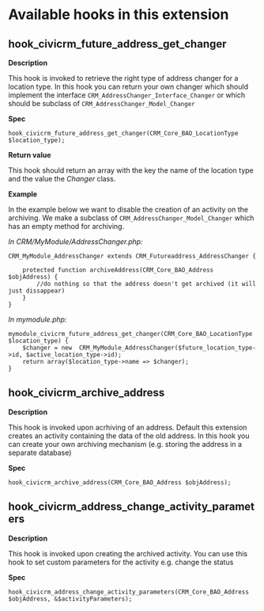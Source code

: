 # Available hooks in this extension

## hook_civicrm_future_address_get_changer

**Description**

This hook is invoked to retrieve the right type of address changer for a location type.
In this hook you can return your own changer which should implement the interface `CRM_AddressChanger_Interface_Changer` or which should be subclass of `CRM_AddressChanger_Model_Changer`

**Spec**

    hook_civicrm_future_address_get_changer(CRM_Core_BAO_LocationType $location_type);

**Return value**

This hook should return an array with the key the name of the location type and the value the *Changer* class.

**Example**

In the example below we want to disable the creation of an activity on the archiving. We make a subclass of `CRM_AddressChanger_Model_Changer` which has an empty method for archiving.

*In CRM/MyModule/AddressChanger.php:*

    CRM_MyModule_AddressChanger extends CRM_Futureaddress_AddressChanger {

        protected function archiveAddress(CRM_Core_BAO_Address $objAddress) {
            //do nothing so that the address doesn't get archived (it will just dissappear)
        }
    }

*In mymodule.php:*

    mymodule_civicrm_future_address_get_changer(CRM_Core_BAO_LocationType $location_type) {
        $changer = new  CRM_MyModule_AddressChanger($future_location_type->id, $active_location_type->id);
        return array($location_type->name => $changer);
    }

## hook_civicrm_archive_address

**Description**

This hook is invoked upon acrhiving of an address. Default this extension creates an activity containing the data of the old address.
In this hook you can create your own archiving mechanism (e.g. storing the address in a separate database)

**Spec**

    hook_civicrm_archive_address(CRM_Core_BAO_Address $objAddress);

## hook_civicrm_address_change_activity_parameters

**Description**

This hook is invoked upon creating the archived activity. You can use this hook to set custom parameters for the activity e.g. change the status

**Spec**

    hook_civicrm_address_change_activity_parameters(CRM_Core_BAO_Address $objAddress, &$activityParameters);

